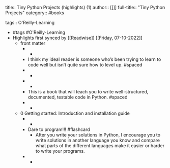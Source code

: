 title:: Tiny Python Projects (highlights) (1)
author:: [[]]
full-title:: "Tiny Python Projects"
category:: #books

tags:: O'Reilly-Learning

- #tags #O'Reilly-Learning
- Highlights first synced by [[Readwise]] [[Friday, 07-10-2022]]
	- front matter
		- -
		- I think my ideal reader is someone who’s been trying to learn to code well but isn’t quite sure how to level up. #spaced
		- -
		- -
		- This is a book that will teach you to write well-structured, documented, testable code in Python. #spaced
		- -
	- 0 Getting started: Introduction and installation guide
		- -
		- Dare to program!!! #flashcard
			- After you write your solutions in Python, I encourage you to write solutions in another language you know and compare what parts of the different languages make it easier or harder to write your programs.
		- -